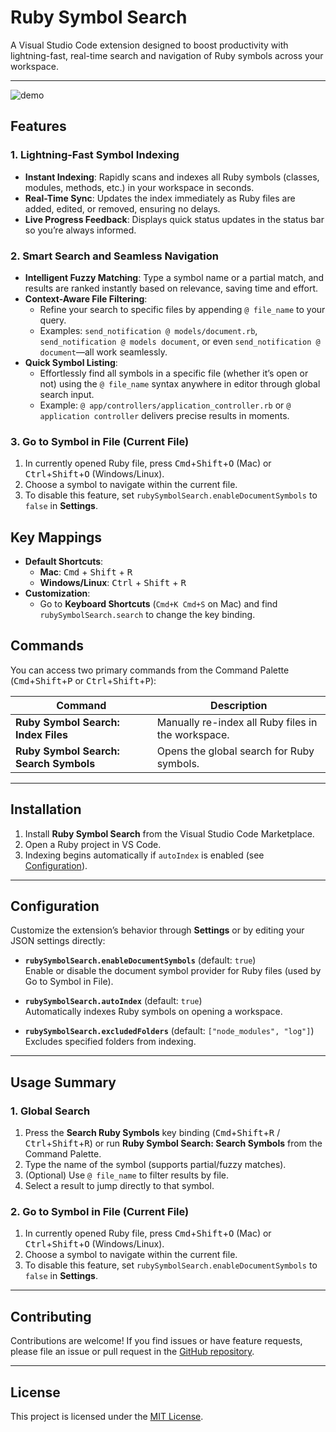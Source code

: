 # Ruby Symbol Search

A Visual Studio Code extension designed to boost productivity with lightning-fast, real-time search and navigation of Ruby symbols across your workspace.

---

![demo](https://github.com/user-attachments/assets/f1867183-1029-4866-9df9-d7a4fb29c0cb)

## Features

### 1. Lightning-Fast Symbol Indexing
- **Instant Indexing**: Rapidly scans and indexes all Ruby symbols (classes, modules, methods, etc.) in your workspace in seconds.  
- **Real-Time Sync**: Updates the index immediately as Ruby files are added, edited, or removed, ensuring no delays.  
- **Live Progress Feedback**: Displays quick status updates in the status bar so you’re always informed.

### 2. Smart Search and Seamless Navigation
- **Intelligent Fuzzy Matching**: Type a symbol name or a partial match, and results are ranked instantly based on relevance, saving time and effort.  
- **Context-Aware File Filtering**:  
  - Refine your search to specific files by appending `@ file_name` to your query.  
  - Examples: `send_notification @ models/document.rb`, `send_notification @ models document`, or even `send_notification @ document`—all work seamlessly.  
- **Quick Symbol Listing**:  
  - Effortlessly find all symbols in a specific file (whether it’s open or not) using the `@ file_name` syntax anywhere in editor through global search input.  
  - Example: `@ app/controllers/application_controller.rb` or `@ application controller` delivers precise results in moments.

### 3. Go to Symbol in File (Current File)
1. In currently opened Ruby file, press <kbd>Cmd</kbd>+<kbd>Shift</kbd>+<kbd>O</kbd> (Mac) or <kbd>Ctrl</kbd>+<kbd>Shift</kbd>+<kbd>O</kbd> (Windows/Linux).  
2. Choose a symbol to navigate within the current file.  
3. To disable this feature, set `rubySymbolSearch.enableDocumentSymbols` to `false` in **Settings**.

## Key Mappings
- **Default Shortcuts**:  
  - **Mac**: <kbd>Cmd</kbd> + <kbd>Shift</kbd> + <kbd>R</kbd>  
  - **Windows/Linux**: <kbd>Ctrl</kbd> + <kbd>Shift</kbd> + <kbd>R</kbd>  
- **Customization**:  
  - Go to **Keyboard Shortcuts** (`Cmd+K Cmd+S` on Mac) and find `rubySymbolSearch.search` to change the key binding.

## Commands
You can access two primary commands from the Command Palette (<kbd>Cmd</kbd>+<kbd>Shift</kbd>+<kbd>P</kbd> or <kbd>Ctrl</kbd>+<kbd>Shift</kbd>+<kbd>P</kbd>):

| Command                 | Description                                              |
|-------------------------|----------------------------------------------------------|
| **Ruby Symbol Search: Index Files**    | Manually re-index all Ruby files in the workspace.      |
| **Ruby Symbol Search: Search Symbols** | Opens the global search for Ruby symbols.               |

---

## Installation

1. Install **Ruby Symbol Search** from the Visual Studio Code Marketplace.  
2. Open a Ruby project in VS Code.  
3. Indexing begins automatically if `autoIndex` is enabled (see [Configuration](#configuration)).

---

## Configuration

Customize the extension’s behavior through **Settings** or by editing your JSON settings directly:

- **`rubySymbolSearch.enableDocumentSymbols`** (default: `true`)  
  Enable or disable the document symbol provider for Ruby files (used by Go to Symbol in File).
  
- **`rubySymbolSearch.autoIndex`** (default: `true`)  
  Automatically indexes Ruby symbols on opening a workspace.
  
- **`rubySymbolSearch.excludedFolders`** (default: `["node_modules", "log"]`)  
  Excludes specified folders from indexing.

---

## Usage Summary

### 1. Global Search
1. Press the **Search Ruby Symbols** key binding (<kbd>Cmd</kbd>+<kbd>Shift</kbd>+<kbd>R</kbd> / <kbd>Ctrl</kbd>+<kbd>Shift</kbd>+<kbd>R</kbd>) or run **Ruby Symbol Search: Search Symbols** from the Command Palette.  
2. Type the name of the symbol (supports partial/fuzzy matches).  
3. (Optional) Use `@ file_name` to filter results by file.  
4. Select a result to jump directly to that symbol.

### 2. Go to Symbol in File (Current File)
1. In currently opened Ruby file, press <kbd>Cmd</kbd>+<kbd>Shift</kbd>+<kbd>O</kbd> (Mac) or <kbd>Ctrl</kbd>+<kbd>Shift</kbd>+<kbd>O</kbd> (Windows/Linux).  
2. Choose a symbol to navigate within the current file.  
3. To disable this feature, set `rubySymbolSearch.enableDocumentSymbols` to `false` in **Settings**.

---

## Contributing

Contributions are welcome! If you find issues or have feature requests, please file an issue or pull request in the [GitHub repository](https://github.com/bk-az/ruby-symbol-search).

---

## License

This project is licensed under the [MIT License](LICENSE).
